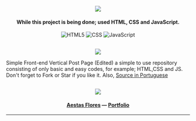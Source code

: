 <p align="center"><img src="https://habbofont.net/font/habbowood_big/habbo+avatars.gif"></p>

<h4 align="center">While this project is being done; used HTML, CSS and JavaScript.</h4>
<p align="center">
  <img alt="HTML5" src="https://img.shields.io/badge/HTML5-E34F26?style=for-the-badge&logo=html5&logoColor=white"/>
  <img alt="CSS" src="https://img.shields.io/badge/CSS-239120?&style=for-the-badge&logo=css3&logoColor=white"/>
  <img alt="JavaScript" src="https://img.shields.io/badge/JavaScript-F7DF1E?style=for-the-badge&logo=javascript&logoColor=black"/>
</p>

##

<p align="center"><img src="https://habbofont.net/font/habbowood_big/whats+this.gif"></p>

Simple Front-end Vertical Post Page (Edited) a simple to use repository consisting of only basic and easy codes, for example; HTML,CSS and JS. Don't forget to Fork or Star if you like it. Also, <a href="https://codepen.io/MarcoCuel/pen/VaOzxe">Source in Portuguese</a>

##

<p align="center"><img src="https://habbofont.net/font/straypixels/other+links.gif"></p>

<h4 align="center"> <a href="https://github.com/AestasFlores">Aestas Flores</a> — <a href="https://alfreddo.ga">Portfolio</a></h4>

<hr></hr>
